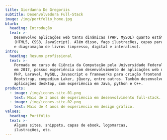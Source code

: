 ```yaml
---
title: Giordanna De Gregoriis
subtitle: Desenvolvedora Full-Stack
image: /img/portfolio_home.jpg
blurb:
  heading: Introdução
  text: >-
    Desenvolvo aplicações web tanto dinâmicas (PHP, MySQL) quanto estáticas
    (HTML5, CSS3, JavaScript). Além disso, faço ilustrações, capas para ebooks,
    e diagramação de livros (impresso, digital e interativo).
intro:
  heading: Resumo profissional
  text: >-
    Formada no curso de Ciência da Computação pela Universidade Federal do Pará
    em 2017, possuo experiência com desenvolvimento de aplicações web utilizando
    PHP, Laravel, MySQL, Javascript e frameworks para criação frontend como
    Bootstrap, compedium Laker, jQuery, entre outros. Também desenvolvo
    aplicações desktop, com experiência em Java, python e C++.
products:
  - image: /img/icones-site-01.png
    text: Mais de 3 anos de experiência em desenvolvimento full-stack.
  - image: /img/icones-site-02.png
    text: Mais de 4 anos de experiência em design gráfico.
values:
  heading: Portfólio
  text: >-
    Alguns sites, snippets, capas de ebook, logomarcas,
    ilustrações, etc.
---
```


